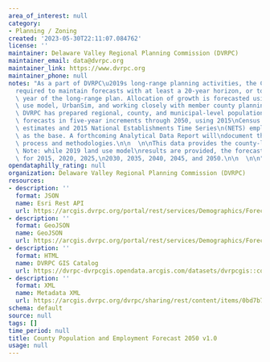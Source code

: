 ```yaml
---
area_of_interest: null
category:
- Planning / Zoning
created: '2023-05-30T22:11:07.084762'
license: ''
maintainer: Delaware Valley Regional Planning Commission (DVRPC)
maintainer_email: data@dvrpc.org
maintainer_link: https://www.dvrpc.org
maintainer_phone: null
notes: "As a part of DVRPC\u2019s long-range planning activities, the Commission is\n\
  required to maintain forecasts with at least a 20-year horizon, or to the\nhorizon\
  \ year of the long-range plan. Allocation of growth is forecasted using\na land\
  \ use model, UrbanSim, and working closely with member county planning\nstaffs.\
  \ DVRPC has prepared regional, county, and municipal-level population\nand employment\
  \ forecasts in five-year increments through 2050, using 2015\nCensus population\
  \ estimates and 2015 National Establishments Time Series\n(NETS) employment data\
  \ as the base. A forthcoming Analytical Data Report will\ndocument the forecasting\
  \ process and methodologies.\n\n  \n\nThis data provides the county-level forecast.\
  \ Note: while 2019 land use model\nresults are provided, the forecast was only adopted\
  \ for 2015, 2020, 2025,\n2030, 2035, 2040, 2045, and 2050.\n\n  \n\n"
opendataphilly_rating: null
organization: Delaware Valley Regional Planning Commission (DVRPC)
resources:
- description: ''
  format: JSON
  name: Esri Rest API
  url: https://arcgis.dvrpc.org/portal/rest/services/Demographics/Forecast_2015to2050_County/FeatureServer/0
- description: ''
  format: GeoJSON
  name: GeoJSON
  url: https://arcgis.dvrpc.org/portal/rest/services/Demographics/Forecast_2015to2050_County/FeatureServer/0/query?where=1=1&outsr=4326&outfields=*&f=geojson
- description: ''
  format: HTML
  name: DVRPC GIS Catalog
  url: https://dvrpc-dvrpcgis.opendata.arcgis.com/datasets/dvrpcgis::county-population-and-employment-forecast-2050-v1-0
- description: ''
  format: XML
  name: Metadata XML
  url: https://arcgis.dvrpc.org/dvrpc/sharing/rest/content/items/0bd7b707db484494875e5d32b6f1e43c/info/metadata/metadata.xml?format=default
schema: default
source: null
tags: []
time_period: null
title: County Population and Employment Forecast 2050 v1.0
usage: null
---
```

